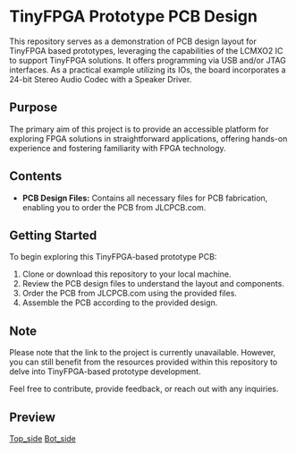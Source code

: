 # TinyFPGA Prototype PCB Design

This repository serves as a demonstration of PCB design layout for TinyFPGA based prototypes, leveraging the capabilities of the LCMXO2 IC to support TinyFPGA solutions. It offers programming via USB and/or JTAG interfaces. As a practical example utilizing its IOs, the board incorporates a 24-bit Stereo Audio Codec with a Speaker Driver.

## Purpose

The primary aim of this project is to provide an accessible platform for exploring FPGA solutions in straightforward applications, offering hands-on experience and fostering familiarity with FPGA technology.

## Contents

- **PCB Design Files:** Contains all necessary files for PCB fabrication, enabling you to order the PCB from JLCPCB.com.
  
## Getting Started

To begin exploring this TinyFPGA-based prototype PCB:

1. Clone or download this repository to your local machine.
2. Review the PCB design files to understand the layout and components.
3. Order the PCB from JLCPCB.com using the provided files.
4. Assemble the PCB according to the provided design.

## Note

Please note that the link to the project is currently unavailable. However, you can still benefit from the resources provided within this repository to delve into TinyFPGA-based prototype development.

Feel free to contribute, provide feedback, or reach out with any inquiries.

## Preview

[Top_side](top.PNG)
[Bot_side](bottom.PNG)


